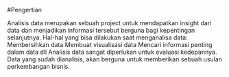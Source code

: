 #Pengertian 

Analisis data merupakan sebuah project untuk mendapatkan insight dari data dan menjadikan informasi tersebut berguna bagi kepentingan selanjutnya. Hal-hal yang bisa dilakukan saat menganalisa data:  Membersihkan data Membuat visualisasi data Mencari informasi penting dalam data dll Analisis data sangat diperlukan untuk evaluasi kedepannya. Data yang sudah dianalisis, akan berguna untuk memberikan sebuah usulan perkembangan bisnis.
